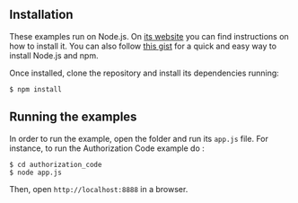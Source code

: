 
## Installation

These examples run on Node.js. On [its website](http://www.nodejs.org/download/) you can find instructions on how to install it. You can also follow [this gist](https://gist.github.com/isaacs/579814) for a quick and easy way to install Node.js and npm.

Once installed, clone the repository and install its dependencies running:

    $ npm install



## Running the examples
In order to run the example, open the folder and run its `app.js` file. For instance, to run the Authorization Code example do :

    $ cd authorization_code
    $ node app.js

Then, open `http://localhost:8888` in a browser.
